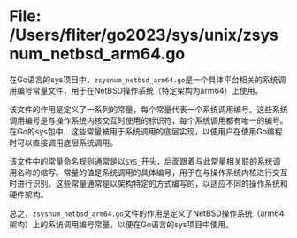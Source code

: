 # File: /Users/fliter/go2023/sys/unix/zsysnum_netbsd_arm64.go

在Go语言的sys项目中，`zsysnum_netbsd_arm64.go`是一个具体平台相关的系统调用编号常量文件，用于在NetBSD操作系统（特定架构为arm64）上使用。

该文件的作用是定义了一系列的常量，每个常量代表一个系统调用编号。这些系统调用编号是与操作系统内核交互时使用的标识符，每个系统调用都有唯一的编号。在Go的sys包中，这些常量被用于系统调用的底层实现，以便用户在使用Go编程时可以直接调用底层系统调用。

该文件中的常量命名规则通常是以`SYS_`开头，后面跟着与此常量相关联的系统调用名称的缩写。常量的值是系统调用的具体编号，用于在与操作系统内核进行交互时进行识别。这些常量通常是以架构特定的方式编写的，以适应不同的操作系统和硬件架构。

总之，`zsysnum_netbsd_arm64.go`文件的作用是定义了NetBSD操作系统（arm64架构）上的系统调用编号常量，以便在Go语言的sys项目中使用。

